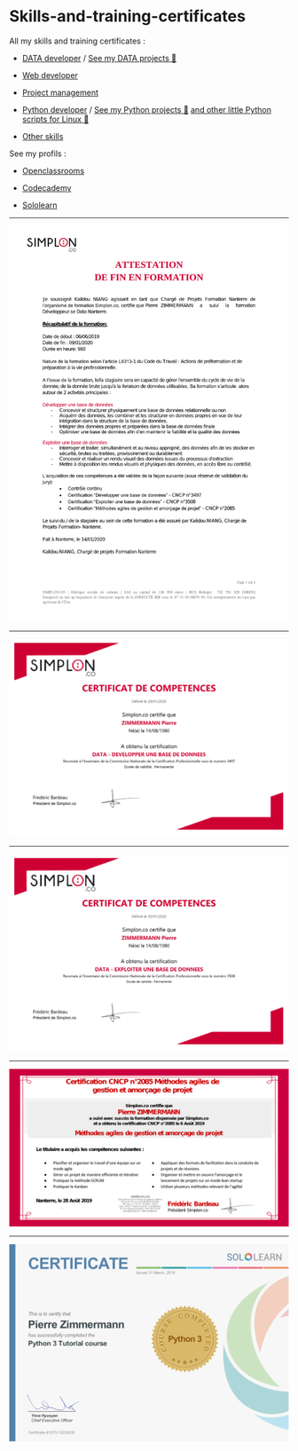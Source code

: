 # Skills-and-training-certificates
All my skills and training certificates :
- [DATA developer](https://github.com/pzim-devdata/Skills-and-training-certificates/tree/master/DATA%20developer) / [See my DATA projects :blue_book:](https://github.com/pzim-devdata/DATA-developer)
- [Web developer](https://github.com/pzim-devdata/Skills-and-training-certificates/tree/master/Web%20developer)
- [Project management](https://github.com/pzim-devdata/Skills-and-training-certificates/tree/master/Project%20management)
- [Python developer](https://github.com/pzim-devdata/Skills-and-training-certificates/tree/master/Python%20developer) / [See my Python projects :blue_book:](https://github.com/pzim-devdata/DATA-developer)
[and other little Python scripts for Linux :blue_book:](https://github.com/pzim-devdata/Tools-for-Linux)

- [Other skills](https://github.com/pzim-devdata/Skills-and-training-certificates/tree/master/Other%20certificates)

See my profils :


- [Openclassrooms](https://github.com/pzim-devdata/Skills-and-training-certificates/blob/master/Tableau%20de%20bord%20-%20OpenClassrooms.png)

- [Codecademy](https://www.codecademy.com/profil/Pzim)

- [Sololearn](https://www.sololearn.com/Profile/13232439)



------------------------------------------------

![](https://github.com/pzim-devdata/Skills-and-training-certificates/blob/master/DATA%20developer/Attestation%20de%20fin%20de%20formation%20DDN.png)


------------------------------------------------


![](https://github.com/pzim-devdata/Skills-and-training-certificates/blob/master/DATA%20developer/DEVELOPPER%20UNE%20BASE%20DE%20DONNEES.png)


------------------------------------------------


![](https://github.com/pzim-devdata/Skills-and-training-certificates/blob/master/DATA%20developer/EXPLOITER%20UNE%20BASE%20DE%20DONNEES.png)

------------------------------------------------

![](https://github.com/pzim-devdata/Skills-and-training-certificates/blob/master/Project%20management/M%C3%A9thodes%20agiles%20de%20gestion%20et%20amor%C3%A7age%20de%20projet%20.png)

------------------------------------------------

![](https://github.com/pzim-devdata/Skills-and-training-certificates/blob/master/Python%20developer/Python%20Sololearn.png)

